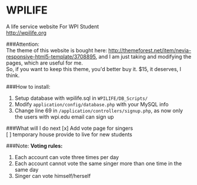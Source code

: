 WPILIFE
=======

A life service website For WPI Student   
http://wpilife.org


###Attention:   
The theme of this website is bought here: http://themeforest.net/item/nevia-responsive-html5-template/3708895, and I am just taking and modifying the pages, which are useful for me.     
So, if you want to keep this theme, you'd better buy it. $15, it deserves, I think.   

###How to install:
1. Setup database with wpilife.sql in `WPILIFE/DB_Scripts/`   
2. Modify `application/config/database.php` with your MySQL info  
3. Change line 69 in `/application/controllers/signup.php`, as now only the users with wpi.edu email can sign up    


###What will I do next
[x] Add vote page for singers     
[ ] temporary house provide to live for new students       


###Note:
**Voting rules:**     
1. Each account can vote three times per day    
2. Each account cannot vote the same singer more than one time in the same day     
3. Singer can vote himself/herself    

